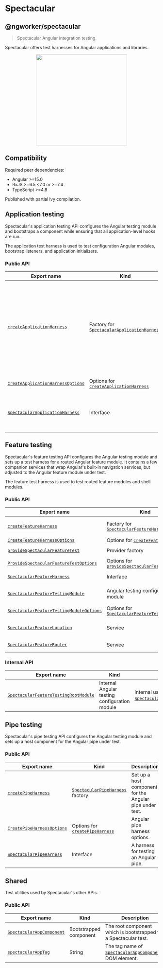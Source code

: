 # Spectacular

## @ngworker/spectacular

> Spectacular Angular integration testing.

Spectacular offers test harnesses for Angular applications and libraries.

<p align="center">
 <img width="300" height="300" src="https://cdn.jsdelivr.net/gh/ngworker/ngworker@main/packages/spectacular/src/assets/logo.png" />
</p>

## Compatibility

Required peer dependencies:

- Angular >=15.0
- RxJS >=6.5 <7.0 or >=7.4
- TypeScript >=4.8

Published with partial Ivy compilation.

## Application testing

Spectacular's application testing API configures the Angular testing module and
bootstraps a component while ensuring that all application-level hooks are run.

The application test harness is used to test configuration Angular modules,
bootstrap listeners, and application initializers.

### Public API

| Export name                                                                    | Kind                                                                                      | Description                                                                                                                                                       |
| ------------------------------------------------------------------------------ | ----------------------------------------------------------------------------------------- | ----------------------------------------------------------------------------------------------------------------------------------------------------------------- |
| [`createApplicationHarness`](./modules#createapplicationharness)               | Factory for [`SpectacularApplicationHarness`](./interfaces/SpectacularApplicationHarness) | Bootstrap a Spectacular application with the specified metadata. Useful to test configuration Angular modules, bootstrap listeners, and application initializers. |
| [`CreateApplicationHarnessOptions`](./modules#createapplicationharnessoptions) | Options for [`createApplicationHarness`](./modules#createapplicationharness)              | Application harness options.                                                                                                                                      |
| [`SpectacularApplicationHarness`](./interfaces/SpectacularApplicationHarness)  | Interface                                                                                 | A harness for testing application-level software artifacts.                                                                                                       |

## Feature testing

Spectacular's feature testing API configures the Angular testing module and sets
up a test harness for a routed Angular feature module. It contains a few
companion services that wrap Angular's built-in navigation services, but
adjusted to the Angular feature module under test.

The feature test harness is used to test routed feature modules and shell
modules.

### Public API

| Export name                                                                                     | Kind                                                                                       | Description                                                                                                                                                                                                   |
| ----------------------------------------------------------------------------------------------- | ------------------------------------------------------------------------------------------ | ------------------------------------------------------------------------------------------------------------------------------------------------------------------------------------------------------------- |
| [`createFeatureHarness`](./modules#createfeatureharness)                                        | Factory for [`SpectacularFeatureHarness`](./interfaces/SpectacularFeatureHarness)          | Configure [`SpectacularFeatureTestingModule`](./classes/SpectacularFeatureTestingModule), bootstrap [`SpectacularAppComponent`](./classes/SpectacularAppComponent) and navigate to the default feature route. |
| [`CreateFeatureHarnessOptions`](./interfaces/CreateFeatureHarnessOptions)                       | Options for [`createFeatureHarness`](./modules#createfeatureharness)                       | Feature harness options.                                                                                                                                                                                      |
| [`provideSpectacularFeatureTest`](./modules#providespectacularfeaturetest)                      | Provider factory                                                                           | Configure [`SpectacularFeatureLocation`](./classes/SpectacularFeatureLocation) and [`SpectacularFeatureRouter`](./classes/SpectacularFeatureRouter)                                                           |
| [`ProvideSpectacularFeatureTestOptions`](./interfaces/ProvideSpectacularFeatureTestOptions)     | Options for [`provideSpectacularFeatureTest`](./modules#providespectacularfeaturetest)     | Spectacular feature test options.                                                                                                                                                                             |
| [`SpectacularFeatureHarness`](./interfaces/SpectacularFeatureHarness)                           | Interface                                                                                  | A harness for testing an Angular feature module.                                                                                                                                                              |
| [`SpectacularFeatureTestingModule`](./classes/SpectacularFeatureTestingModule)                  | Angular testing configuration module                                                       | Configure the [`RouterTestingModule`](https://angular.io/api/router/testing/RouterTestingModule) and provide Spectactular services for testing feature modules.                                               |
| [`SpectacularFeatureTestingModuleOptions`](./interfaces/SpectacularFeatureTestingModuleOptions) | Options for [`SpectacularFeatureTestingModule`](./classes/SpectacularFeatureTestingModule) | Feature testing options for [`SpectacularFeatureTestingModule.withFeature`](./classes/SpectacularFeatureTestingModule#withfeature).                                                                           |
| [`SpectacularFeatureLocation`](./classes/SpectacularFeatureLocation)                            | Service                                                                                    | A subset of Angular's [`Location`](https://angular.io/api/common/Location) service adjusted to the Angular feature module under test.                                                                         |
| [`SpectacularFeatureRouter`](./classes/SpectacularFeatureRouter)                                | Service                                                                                    | A subset of Angular's [`Router`](https://angular.io/api/router/Router) service adjusted to the Angular feature module under test.                                                                             |

### Internal API

| Export name                                                                            | Kind                                          | Description                                                                                                                        |
| -------------------------------------------------------------------------------------- | --------------------------------------------- | ---------------------------------------------------------------------------------------------------------------------------------- |
| [`SpectacularFeatureTestingRootModule`](./classes/SpectacularFeatureTestingRootModule) | Internal Angular testing configuration module | Internal use only. Used by [`SpectacularFeatureTestingModule.withFeature`](./classes/SpectacularFeatureTestingModule#withfeature). |

## Pipe testing

Spectacular's pipe testing API configures the Angular testing module and sets up
a host component for the Angular pipe under test.

### Public API

| Export name                                                         | Kind                                                                 | Description                                              |
| ------------------------------------------------------------------- | -------------------------------------------------------------------- | -------------------------------------------------------- |
| [`createPipeHarness`](./modules#createpipeharness)                  | [`SpectacularPipeHarness`](./classes/SpectacularPipeHarness) factory | Set up a host component for the Angular pipe under test. |
| [`CreatePipeHarnessOptions`](./interfaces/CreatePipeHarnessOptions) | Options for [`createPipeHarness`](./modules#createpipeharness)       | Angular pipe harness options.                            |
| [`SpectacularPipeHarness`](./classes/SpectacularPipeHarness)        | Interface                                                            | A harness for testing an Angular pipe.                   |

## Shared

Test utilities used by Spectacular's other APIs.

### Public API

| Export name                                                    | Kind                   | Description                                                                                  |
| -------------------------------------------------------------- | ---------------------- | -------------------------------------------------------------------------------------------- |
| [`SpectacularAppComponent`](./classes/SpectacularAppComponent) | Bootstrapped component | The root component which is bootstrapped for a Spectacular test.                             |
| [`spectacularAppTag`](./modules#spectacularapptag)             | String                 | The tag name of [`SpectacularAppComponent`](./classes/SpectacularAppComponent)s DOM element. |

